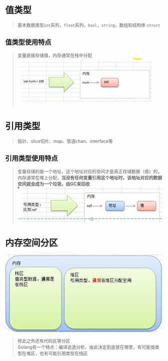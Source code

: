 # 值类型

> 基本数据类型`int`系列，`float`系列，`bool`，`string`，数组和结构体 `struct`  

## 值类型使用特点

> 变量直接存储值，内存通常在栈中分配
> ![值类型的分配](./picture/值类型的分配.png)  

# 引用类型

> 指针、slice切片、map、管道chan、interface等  

## 引用类型使用特点

> 变量存储的是一个地址，这个地址对应的空间才是真正存储数据（值）的，内存通常在堆上分配，**当没有任何变量引用这个地址时，该地址对应的数据空间就会成为一个垃圾，由GC来回收**
> ![引用类型的分配](./picture/引用类型的分配.png)  

# 内存空间分区

![内存分区](./picture/内存分区.png)  

> 除此之外还有代码区等分区  
> Golang有一个特点：编译逃逸分析，由此决定到底放在哪里，有可能值类型在堆区，也有可能引用类型在栈区  
